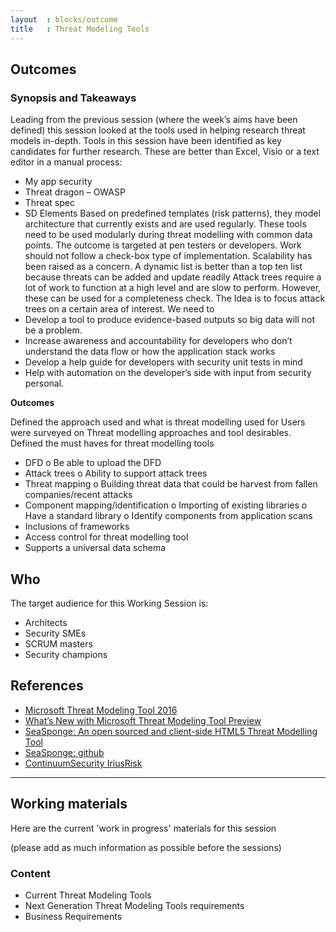 ```yaml
---
layout  : blocks/outcome
title   : Threat Modeling Tools
---
```


## Outcomes

### Synopsis and Takeaways

Leading from the previous session (where the week’s aims have been defined) this session looked at the tools used in helping research threat models in-depth.
Tools in this session have been identified as key candidates for further research. These are better than Excel, Visio or a text editor in a manual process:
-	My app security
-	Threat dragon – OWASP
-	Threat spec
-	SD Elements
Based on predefined templates (risk patterns), they model architecture that currently exists and are used regularly. 
These tools need to be used modularly during threat modelling with common data points. 
The outcome is targeted at pen testers or developers. Work should not follow a check-box type of implementation. Scalability has been raised as a concern.
A dynamic list is better than a top ten list because threats can be added and update readily 
Attack trees require a lot of work to function at a high level and are slow to perform. However, these can be used for a completeness check. The Idea is to focus attack trees on a certain area of interest.
We need to 
-	Develop a tool to produce evidence-based outputs so big data will not be a problem. 
-	Increase awareness and accountability for developers who don’t understand the data flow or how the application stack works
-	Develop a help guide for developers with security unit tests in mind  
-	Help with automation on the developer’s side with input from security personal.

**Outcomes**

Defined the approach used and what is threat modelling used for
Users were surveyed on Threat modelling approaches and tool desirables.  
Defined the must haves for threat modelling tools
-	DFD
   o	Be able to upload the DFD
-	Attack trees
   o	Ability to support attack trees
-	Threat mapping
   o	Building threat data that could be harvest from fallen companies/recent attacks
-	Component mapping/identification 
   o	Importing of existing libraries 
   o	Have a standard library 
   o	Identify components from application scans 
-	Inclusions of frameworks 	
-	Access control for threat modelling tool	
-	Supports a universal data schema 

## Who

The target audience for this Working Session is:

* Architects
* Security SMEs
* SCRUM masters
* Security champions

## References

- [Microsoft Threat Modeling Tool 2016](https://www.microsoft.com/en-us/download/details.aspx?id=49168)
- [What’s New with Microsoft Threat Modeling Tool  Preview](https://blogs.msdn.microsoft.com/secdevblog/2017/04/21/whats-new-with-microsoft-threat-modeling-tool-preview/)
- [SeaSponge: An open sourced and client-side HTML5 Threat Modelling Tool](https://mozilla.github.io/seasponge/)
- [SeaSponge: github](https://github.com/mozilla/seasponge)
- [ContinuumSecurity IriusRisk](https://www.continuumsecurity.net/threat-modeling-tool/)

--- 

## Working materials

Here are the current 'work in progress' materials for this session 

(please add as much information as possible before the sessions)

### Content

- Current Threat Modeling Tools
- Next Generation Threat Modeling Tools requirements
- Business Requirements
